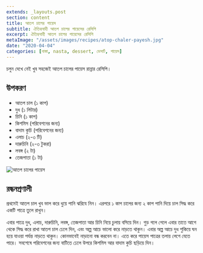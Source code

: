 ```yaml
---
extends: _layouts.post
section: content
title: আতপ চালের পায়েস
subtitle: ঐতিহ্যবাহী আতপ চালের পায়েসের রেসিপি
excerpt: ঐতিহ্যবাহী আতপ চালের পায়েসের রেসিপি
metaImage: "/assets/images/recipes/atop-chaler-payesh.jpg"
date: "2020-04-04"
categories: [নাস্তা, nasta, dessert, ডেসার্ট, পায়েস]
---
```


চলুন দেখে নেই খুব সহজেই আতপ চালের পায়েস রান্নার রেসিপি।

## উপকরণ

- আতপ চাল (১ কাপ)
- দুধ (১ লিটার)
- চিনি (১ কাপ)
- কিশমিস (পরিবেশনের জন্য)
- বাদাম কুচি (পরিবেশনের জন্য)
- এলাচ (২-৩ টি)
- দারুচিনি (২-৩ টুকরা)
- লবঙ্গ (২ টা)
- তেজপাতা (১ টা)

![আতপ চালের পায়েস](/assets/images/recipes/atop-chaler-payesh.jpg)

## রন্ধনপ্রণালী

প্রথমেই আতপ চাল খুব ভাল করে ধুয়ে পানি ঝরিযে নিন। এরপরে ১ কাপ চালের জন্য ২ কাপ পানি দিয়ে চাল সিদ্ধ
করে একটি পাত্রে তুলে রাখুন।

এবার পাত্রে দুধ, এলাচ, দারুচিনি, লবঙ্গ, তেজপাতা আর চিনি নিয়ে চুলায় বসিয়ে দিন। গুড় গলে গেলে এবার
তাতে আগে থেকে সিদ্ধ করে রাখা আতপ চাল ঢেলে দিন, এবং অল্প আচে ভালো করে নাড়তে থাকুন। এবার অল্প
আচে দুধ শুকিয়ে ঘন হয়ে যাওয়া পর্যন্ত নাড়তে থাকুন। কোনভাবেই নাড়ানো বন্ধ করবেন না। এতে করে পায়েস পাত্রের
তলায় লেগে যেতে পারে। সবশেষে পরিবেশনের জন্য বাটিতে ঢেলে উপরে কিশমিস আর বাদাম কুচি ছড়িয়ে দিন।
